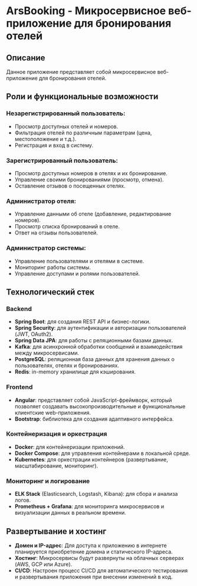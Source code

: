 # ArsBooking - Микросервисное веб-приложение для бронирования отелей

## Описание
Данное приложение представляет собой микросервисное веб-приложение для бронирования отелей.

## Роли и функциональные возможности

### Незарегистрированный пользователь:
- Просмотр доступных отелей и номеров.
- Фильтрация отелей по различным параметрам (цена, местоположение и т.д.).
- Регистрация и вход в систему.

### Зарегистрированный пользователь:
- Просмотр доступных номеров в отелях и их бронирование.
- Управление своими бронированиями (просмотр, отмена).
- Оставление отзывов о посещенных отелях.

### Администратор отеля:
- Управление данными об отеле (добавление, редактирование номеров).
- Просмотр списка бронирований в отеле.
- Ответ на отзывы пользователей.

### Администратор системы:
- Управление пользователями и отелями в системе.
- Мониторинг работы системы.
- Управление доступами и ролями пользователей.

## Технологический стек

### Backend
- **Spring Boot**: для создания REST API и бизнес-логики.
- **Spring Security**: для аутентификации и авторизации пользователей (JWT, OAuth2).
- **Spring Data JPA**: для работы с реляционными базами данных.
- **Kafka**: для асинхронной обработки сообщений и взаимодействия между микросервисами.
- **PostgreSQL**: реляционная база данных для хранения данных о пользователях, отелях и бронированиях.
- **Redis**: in-memory хранилище для кэширования.

### Frontend
- **Angular**: представляет собой JavaScript-фреймворк, который позволяет создавать высокопроизводительные и функциональные клиентские web-приложения.
- **Bootstrap**: библиотека для создания адаптивного интерфейса.

### Контейнеризация и оркестрация
- **Docker**: для контейнеризации приложений.
- **Docker Compose**: для управления контейнерами в локальной среде.
- **Kubernetes**: для оркестрации контейнеров (развертывание, масштабирование, мониторинг).

### Мониторинг и логирование
- **ELK Stack** (Elasticsearch, Logstash, Kibana): для сбора и анализа логов.
- **Prometheus + Grafana**: для мониторинга микросервисов и визуализации данных в реальном времени.

## Развертывание и хостинг
- **Домен и IP-адрес**: Для доступа к приложению в интернете планируется приобретение домена и статического IP-адреса.
- **Хостинг**: Микросервисы будут развернуты на облачных серверах (AWS, GCP или Azure).
- **CI/CD**: Настроен процесс CI/CD для автоматического тестирования и развертывания приложения при внесении изменений в код.


